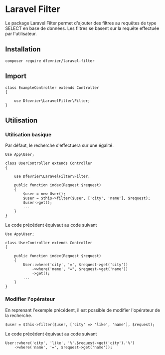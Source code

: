 # Laravel Filter
Le package Laravel Filter permet d'ajouter des filtres au requêtes de type SELECT en
base de données. Les filtres se basent sur la requête effectuée par l'utilisateur.

## Installation

````
composer require dfevrier/laravel-filter
````

## Import

````
class ExampleController extends Controller
{

    use Dfevrier\LaravelFilter\Filter;
}
````

## Utilisation

### Utilisation basique

Par défaut, le recherche s'effectuera sur une égalité.

````
Use App\User;

class UserController extends Controller
{

    use Dfevrier\LaravelFilter\Filter;

    public function index(Request $request)
    {
        $user = new User();
        $user = $this->filter($user, ['city', 'name'], $request);
        $user->get();
        ...
    }
}
````

Le code précédent équivaut au code suivant

````
Use App\User;

class UserController extends Controller
{

    public function index(Request $request)
    {
        User::where('city', '=', $request->get('city'))
            ->where('name', "=", $request->get('name'))
            ->get();
        ...
    }
}
````

### Modifier l'opérateur

En reprenant l'exemple précédent, il est possible de modifier l'opérateur de la recherche.

````
$user = $this->filter($user, ['city' => 'like', 'name'], $request);
````

Le code précédent équivaut au code suivant

````
User::where('city', 'like', '%'.$request->get('city').'%')
    ->where('name', '=', $request->get('name'));
````
